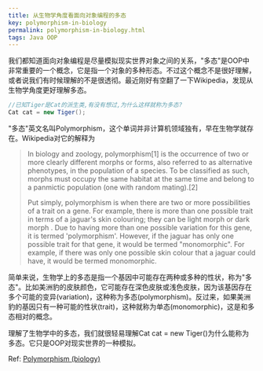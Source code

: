 ```yaml
---
title: 从生物学角度看面向对象编程的多态
key: polymorphism-in-biology
permalink: polymorphism-in-biology.html
tags: Java OOP
---
```


我们都知道面向对象编程是尽量模拟现实世界对象之间的关系，"多态"是OOP中非常重要的一个概念，它是指一个对象的多种形态。不过这个概念不是很好理解，或者说我们有时候理解的不是很透彻。最近刚好有空翻了一下Wikipedia，发现从生物学角度更好理解多态。

```java
//已知Tiger是Cat的派生类,有没有想过,为什么这样就称为多态?
Cat cat = new Tiger();
```
<!--more-->
"多态"英文名叫Polymorphism，这个单词并非计算机领域独有，早在生物学就存在。Wikipedia对它的解释为

> In biology and zoology, polymorphism[1] is the occurrence of two or more clearly different morphs or forms, also referred to as alternative phenotypes, in the population of a species. To be classified as such, morphs must occupy the same habitat at the same time and belong to a panmictic population (one with random mating).[2]
>
> Put simply, polymorphism is when there are two or more possibilities of a trait on a gene. For example, there is more than one possible trait in terms of a jaguar's skin colouring; they can be light morph or dark morph . Due to having more than one possible variation for this gene, it is termed 'polymorphism'. However, if the jaguar has only one possible trait for that gene, it would be termed "monomorphic". For example, if there was only one possible skin colour that a jaguar could have, it would be termed monomorphic.

简单来说，生物学上的多态是指一个基因中可能存在两种或多种的性状，称为"多态"。比如美洲豹的皮肤颜色，它可能存在深色皮肤或浅色皮肤，因为该基因存在多个可能的变异(variation)，这种称为多态(polymorphism)。反过来，如果美洲豹的基因只有一种可能的性状(trait)，这种就称为单态(monomorphic)，这是和多态相对的概念。

理解了生物学中的多态，我们就很轻易理解Cat cat = new Tiger()为什么能称为多态。它只是OOP对现实世界的一种模拟。


Ref: [Polymorphism (biology)](https://en.wikipedia.org/wiki/Polymorphism_(biology))

